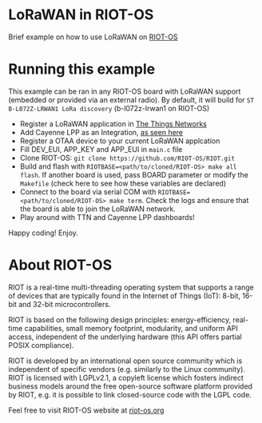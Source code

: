 # LoRaWAN in RIOT-OS
Brief example on how to use LoRaWAN on [RIOT-OS](http://www.riot-os.org)

# Running this example
This example can be ran in any RIOT-OS board with LoRaWAN support (embedded or provided via an external radio). By default, it will build for `ST B-L072Z-LRWAN1 LoRa discovery` (b-l072z-lrwan1 on RIOT-OS)
* Register a LoRaWAN application in [The Things Networks](http://www.thethingsnetwork.org)
* Add Cayenne LPP as an Integration, [as seen here](https://www.thethingsnetwork.org/docs/applications/cayenne/)
* Register a OTAA device to your current LoRaWAN applcation
* Fill DEV_EUI, APP_KEY and APP_EUI in `main.c` file
* Clone RIOT-OS: `git clone https://github.com/RIOT-OS/RIOT.git`
* Build and flash with `RIOTBASE=<path/to/cloned/RIOT-OS> make all flash`. If another board is used, pass BOARD parameter or modify the `Makefile` (check here to see how these variables are declared)
* Connect to the board via serial COM with `RIOTBASE=<path/to/cloned/RIOT-OS> make term`. Check the logs and ensure that the board is able to join the LoRaWAN network.
* Play around with TTN and Cayenne LPP dashboards!

Happy coding! Enjoy.

# About RIOT-OS
RIOT is a real-time multi-threading operating system that supports a range of devices that are typically found in the Internet of Things (IoT): 8-bit, 16-bit and 32-bit microcontrollers.

RIOT is based on the following design principles: energy-efficiency, real-time capabilities, small memory footprint, modularity, and uniform API access, independent of the underlying hardware (this API offers partial POSIX compliance).

RIOT is developed by an international open source community which is independent of specific vendors (e.g. similarly to the Linux community). RIOT is licensed with LGPLv2.1, a copyleft license which fosters indirect business models around the free open-source software platform provided by RIOT, e.g. it is possible to link closed-source code with the LGPL code.

Feel free to visit RIOT-OS website at [riot-os.org](http://www.riot-os.org)
